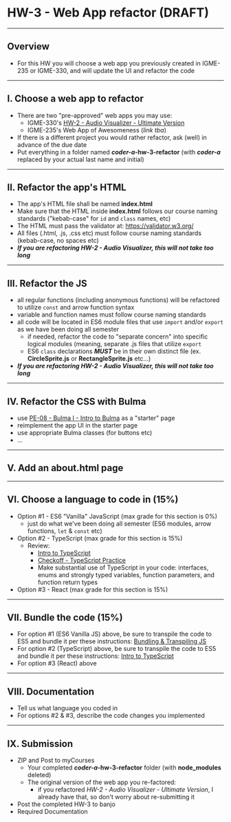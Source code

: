 # HW-3 - Web App refactor (DRAFT)

---

## Overview
- For this HW you will choose a web app you previously created in IGME-235 or IGME-330, and will update the UI and refactor the code

---

## I. Choose a web app to refactor
- There are two "pre-approved" web apps you may use:
  - IGME-330's [HW-2 - Audio Visualizer - Ultimate Version](../hw/hw-2.md)
  - IGME-235's Web App of Awesomeness (*link tba*)
- If there is a different project you would rather refactor, ask (well) in advance of the due date
- Put everything in a folder named ***coder-a*-hw-3-refactor** (with ***coder-a*** replaced by your actual last name and initial)
  
--- 

## II. Refactor the app's HTML
- The app's HTML file shall be named **index.html**
- Make sure that the HTML inside **index.html** follows our course naming standards ("kebab-case" for `id` and `class` names, etc)
- The HTML must pass the validator at: https://validator.w3.org/
- All files (.html, .js, .css etc) must follow course naming standards (kebab-case, no spaces etc)
- ***If you are refactoring HW-2 - Audio Visualizer, this will not take too long***
---

## III. Refactor the JS
- all regular functions (including anonymous functions) will be refactored to utilize `const` and arrow function syntax
- variable and function names must follow course naming standards
- all code will be located in ES6 module files that use `import` and/or `export` as we have been doing all semester
  - if needed, refactor the code to "separate concern" into specific logical modules (meaning, separate .js files that utilize `export`
  - ES6 `class` declarations ***MUST*** be in their own distinct file (ex. **CircleSprite.js** or **RectangleSprite.js** etc...)
- ***If you are refactoring HW-2 - Audio Visualizer, this will not take too long***
  
---

## IV. Refactor the CSS with Bulma
- use [PE-08 - Bulma I - Intro to Bulma](../pe/pe-08.md) as a "starter" page
- reimplement the app UI in the starter page
- use appropriate Bulma classes (for buttons etc)
- ...

---

## V. Add an about.html page

---

## VI. Choose a language to code in (15%)

- Option #1 - ES6 "Vanilla" JavaScript (max grade for this section is 0%)
  - just do what we've been doing all semester (ES6 modules, arrow functions, `let` & `const` etc)
- Option #2 - TypeScript (max grade for this section is 15%)
  - Review:
    - [Intro to TypeScript](https://github.com/tonethar/IGME-330-Master/blob/master/notes/intro-typescript.md)
    - [Checkoff - TypeScript Practice](../checkoffs/typescript-practice.md)
    - Make substantial use of TypeScript in your code: interfaces, enums and strongly typed variables, function parameters, and function return types
- Option #3 - React (max grade for this section is 15%)

---

## VII. Bundle the code (15%)
- For option #1 (ES6 Vanilla JS) above, be sure to transpile the code to ES5 and bundle it per these instructions: [Bundling & Transpiling JS](../notes/bundling-transpiling.md)
- For option #2 (TypeScript) above, be sure to transpile the code to ES5 and bundle it per these instructions: [Intro to TypeScript](https://github.com/tonethar/IGME-330-Master/blob/master/notes/intro-typescript.md)
- For option #3 (React) above
  
---

## VIII. Documentation
- Tell us what language you coded in
- For options #2 & #3, describe the code changes you implemented

---

## IX. Submission
- ZIP and Post to myCourses
  - Your completed ***coder-a*-hw-3-refactor** folder (with **node_modules** deleted)
  - The original version of the web app you re-factored:
    - if you refactored *HW-2 - Audio Visualizer - Ultimate Version*, I already have that, so don't worry about re-submitting it
- Post the completed HW-3 to banjo
- Required Documentation



